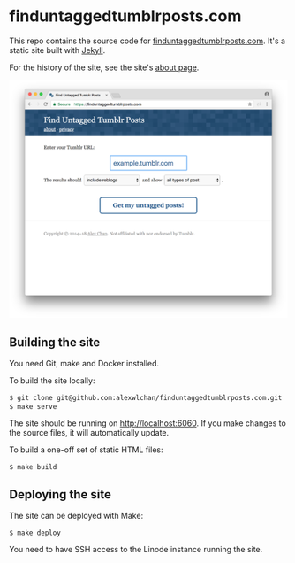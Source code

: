 # finduntaggedtumblrposts.com

This repo contains the source code for [finduntaggedtumblrposts.com][root].
It's a static site built with [Jekyll][jekyll].

For the history of the site, see the site's [about page][about].

![](screenshot.png)

[root]: https://finduntaggedtumblrposts.com
[about]: https://finduntaggedtumblrposts.com/about/
[jekyll]: https://jekyllrb.com/

## Building the site

You need Git, make and Docker installed.

To build the site locally:

```console
$ git clone git@github.com:alexwlchan/finduntaggedtumblrposts.com.git
$ make serve
```

The site should be running on <http://localhost:6060>.
If you make changes to the source files, it will automatically update.

To build a one-off set of static HTML files:

```console
$ make build
```

## Deploying the site

The site can be deployed with Make:

```console
$ make deploy
```

You need to have SSH access to the Linode instance running the site.
